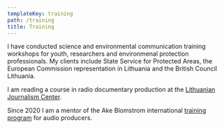 ```yaml
---
templateKey: training
path: /training
title: Training
---
```

I have conducted science and environmental communication training workshops for youth, researchers and environmenal protection professionals. My clients include State Service for Protected Areas, the European Commission representation in Lithuania and the British Council Lithuania.

I am reading a course in radio documentary production at the [Lithuanian Journalism Center](https://lzc.lt/komanda/).

Since 2020 I am a mentor of the Ake Blomstrom international [training program](https://ifc2.wordpress.com/ake-blomstrom-home/) for audio producers.